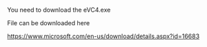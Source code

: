 You need to download the eVC4.exe

File can be downloaded here

https://www.microsoft.com/en-us/download/details.aspx?id=16683
